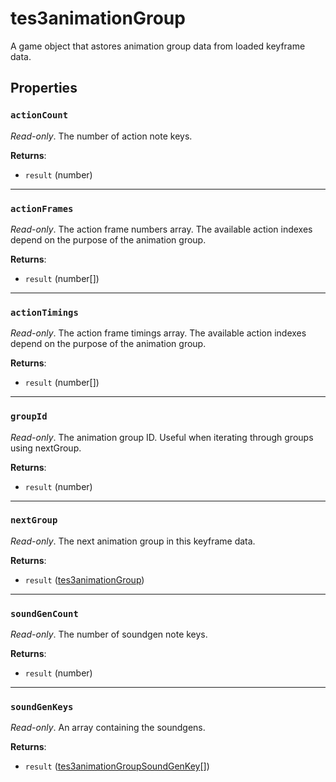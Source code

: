 # tes3animationGroup
<div class="search_terms" style="display: none">tes3animationgroup, animationgroup</div>

<!---
	This file is autogenerated. Do not edit this file manually. Your changes will be ignored.
	More information: https://github.com/MWSE/MWSE/tree/master/docs
-->

A game object that astores animation group data from loaded keyframe data.

## Properties

### `actionCount`
<div class="search_terms" style="display: none">actioncount</div>

*Read-only*. The number of action note keys.

**Returns**:

* `result` (number)

***

### `actionFrames`
<div class="search_terms" style="display: none">actionframes</div>

*Read-only*. The action frame numbers array. The available action indexes depend on the purpose of the animation group.

**Returns**:

* `result` (number[])

***

### `actionTimings`
<div class="search_terms" style="display: none">actiontimings</div>

*Read-only*. The action frame timings array. The available action indexes depend on the purpose of the animation group.

**Returns**:

* `result` (number[])

***

### `groupId`
<div class="search_terms" style="display: none">groupid</div>

*Read-only*. The animation group ID. Useful when iterating through groups using nextGroup.

**Returns**:

* `result` (number)

***

### `nextGroup`
<div class="search_terms" style="display: none">nextgroup</div>

*Read-only*. The next animation group in this keyframe data.

**Returns**:

* `result` ([tes3animationGroup](../types/tes3animationGroup.md))

***

### `soundGenCount`
<div class="search_terms" style="display: none">soundgencount</div>

*Read-only*. The number of soundgen note keys.

**Returns**:

* `result` (number)

***

### `soundGenKeys`
<div class="search_terms" style="display: none">soundgenkeys</div>

*Read-only*. An array containing the soundgens.

**Returns**:

* `result` ([tes3animationGroupSoundGenKey](../types/tes3animationGroupSoundGenKey.md)[])

